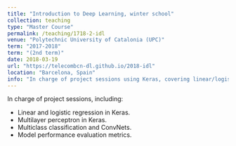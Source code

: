 ```yaml
---
title: "Introduction to Deep Learning, winter school"
collection: teaching
type: "Master Course"
permalink: /teaching/1718-2-idl
venue: "Polytechnic University of Catalonia (UPC)"
term: "2017-2018"
term: "(2nd term)"
date: 2018-03-19
url: "https://telecombcn-dl.github.io/2018-idl"
location: "Barcelona, Spain"
info: "In charge of project sessions using Keras, covering linear/logistic regression, MLP, ConvNets"
---
```


In charge of project sessions, including:

* Linear and logistic regression in Keras.
* Multilayer perceptron in Keras.
* Multiclass classification and ConvNets.
* Model performance evaluation metrics.
